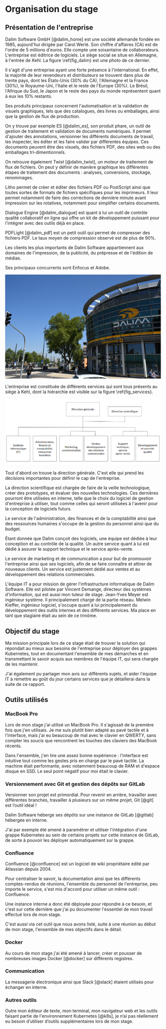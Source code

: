 # Organisation du stage

## Présentation de l'entreprise

Dalim Software GmbH [@dalim_home] est une société allemande fondée en 1985, aujourd'hui dirigée par Carol Werlé.
Son chiffre d'affaires (CA) est de l'ordre de 5 millions d'euros.
Elle compte une soixantaine de collaborateurs.
L'entreprise est éditrice de logiciels.
Le siège social se situe en Allemagne, à l'entrée de Kehl.
La figure \ref{fig_dalim} est une photo de ce dernier.

Il s'agit d'une entreprise ayant une forte présence à l'international.
En effet, la majorité de leur revendeurs et distributeurs se trouvent dans plus de trente pays, dont les États-Unis (30% du CA), l'Allemagne et la France (30%), le Royaume-Uni, l'Italie et le reste de l'Europe (30%).
Le Brésil, l'Afrique du Sud, le Japon et le reste des pays du monde représentent quant à eux les 10% restants.

Ses produits principaux concernent l'automatisation et la validation de visuels graphiques, tels que des catalogues, des livres ou emballages, ainsi que la gestion de flux de production.

On y trouve par exemple ES [@dalim_es], son produit phare, un outil de gestion de traitement et validation de documents numériques.
Il permet d'ajouter des annotations, versionner les différents documents de travail, les inspecter, les éditer et les faire valider par différentes équipes.
Ces documents peuvent être des visuels, des fichiers PDF, des sites web ou des emballages tri-dimentionnels.

On retrouve également Twist [@dalim_twist], un moteur de traitement de flux de fichiers.
On peut y définir de manière graphique les différentes étapes de traitement des documents : analyses, conversions, stockage, renommages.

Litho permet de créer et éditer des fichiers PDF ou PostScript ainsi que toutes sortes de formats de fichiers spécifiques pour les imprimeurs.
Il leur permet notamment de faire des corrections de dernière minute avant impression sur les rotatives, notamment pour simplifier certains documents.

Dialogue Engine [@dalim_dialogue] est quant à lui un outil de contrôle qualité collaboratif en ligne qui offre un kit de développement puissant pour l'intégrer avec des outils déjà en place.

PDFLight [@dalim_pdf] est un petit outil qui permet de compresser des fichiers PDF.
Le taux moyen de compression observé est de plus de 90%.

Les clients les plus importants de Dalim Software appartiennent aux domaines de l'impression, de la publicité, du prépresse et de l'édition de médias.

Ses principaux concurrents sont Enfocus et Adobe.

![Siège de Dalim Software à Kehl (source : service marketing) \label{fig_dalim}](./images/dalim.jpg)

L'entreprise est constituée de différents services qui sont tous présents au siège à Kehl, dont la hiérarchie est visible sur la figure \ref{fig_services}.

![Organigramme des différents services de l'entreprise \label{fig_services}](./images/screen/services.png)

Tout d'abord on trouve la direction générale.
C'est elle qui prend les décisions importantes pour définir le cap de l'entreprise.

La direction scientifique est chargée de faire de la veille technologique, créer des prototypes, et évaluer des nouvelles technologies.
Ces dernières pourront être utilisées en interne, telle que le choix du logiciel de gestion d'entreprise à utiliser, tout comme celles qui seront utilisées à l'avenir pour la conception de logiciels futurs.

Le service de l'administration, des finances et de la comptabilité ainsi que des ressources humaines s'occupe de la gestion du personnel ainsi que du budget.

Étant donnée que Dalim conçoit des logiciels, une équipe est dédiée à leur conception et au contrôle de la qualité.
Un autre service quant à lui est dédié à assurer le support technique et le service après-vente.

Le service de marketing et de communication a pour but de promouvoir l'entreprise ainsi que ses logiciels, afin de se faire connaître et attirer de nouveaux clients.
Un service est justement dédié aux ventes et au développement des relations commerciales.

L'équipe IT a pour mission de gérer l'infrastructure informatique de Dalim Software.
Elle est pilotée par Vincent Demange, directeur des systèmes d'information, qui est aussi mon tuteur de stage.
Jean-Yves Meyer est ingénieur système.
Il principalement chargé de la partie réseau.
Melwin Kieffer, ingénieur logiciel, s'occupe quant à lui principalement du développement des outils internes et des différents services.
Ma place en tant que stagiaire était au sein de ce trinôme.

## Objectif du stage

Ma mission principale lors de ce stage était de trouver la solution qui répondait au mieux aux besoins de l'entreprise pour déployer des grappes Kubernetes, tout en documentant l'ensemble de mes démarches et en transmettant le savoir acquis aux membres de l'équipe IT, qui sera chargée de les maintenir.

J'ai également pu partager mon avis sur différents sujets, et aider l'équipe IT à remettre au goût du jour certains services que je détaillerai dans la suite de ce rapport.

## Outils utilisés

### MacBook Pro

Lors de mon stage j'ai utilisé un MacBook Pro. Il s'agissait de la première fois que j'en utilisais.
Je me suis plutôt bien adapté au pavé tactile et à l'interface, mais j'ai eu beaucoup de mal avec le clavier en QWERTY, sans compter les soucis que rencontrent les touches des claviers des MacBook récents.

Dans l'ensemble, j'en tire une assez bonne expérience : l'interface est intuitive tout comme les gestes pris en charge par le pavé tactile.
La machine était performante, avec notamment beaucoup de RAM et d'espace disque en SSD.
Le seul point négatif pour moi était le clavier.

### Versionnement avec Git et gestion des dépôts sur GitLab

Versionner son projet est primordial.
Pour revenir en arrière, travailler avec différentes branches, travailler à plusieurs sur un même projet, Git [@git] est l’outil idéal !

Dalim Software héberge ses dépôts sur une instance de GitLab [@gitlab] hébergée en interne.

J'ai par exemple été amené à paramétrer et utiliser l'intégration d'une grappe Kubernetes au sein de certains projets sur cette instance de GitLab, de sorte à pouvoir les déployer automatiquement sur la grappe.

### Confluence

Confluence [@confluence] est un logiciel de wiki propriétaire édité par Atlassian depuis 2004.

Pour centraliser le savoir, la documentation ainsi que les différents comptes-rendus de réunions, l'ensemble du personnel de l'entreprise, peu importe le service, s'est mis d'accord pour utiliser un même outil : Confluence.

Une instance interne a donc été déployée pour répondre à ce besoin, et c'est sur cette dernière que j'ai pu documenter l'essentiel de mon travail effectué lors de mon stage.

C'est aussi via cet outil que nous avons listé, suite à une réunion au début de mon stage, l'ensemble de mes objectifs dans le détail.

### Docker

Au cours de mon stage j'ai été amené à lancer, créer et pousser de nombreuses images Docker [@docker] sur différents registres.

### Communication

La messagerie électronique ainsi que Slack [@slack] étaient utilisés pour échanger en interne.

### Autres outils

Outre mon éditeur de texte, mon terminal, mon navigateur web et les outils faisant partie de l'environnement Kubernetes [@k8s], je n’ai pas réellement eu besoin d’utiliser d’outils supplémentaires lors de mon stage.
